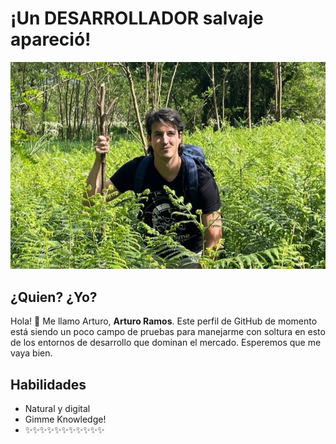 # ¡Un DESARROLLADOR salvaje apareció!

![Imagen de Portada](camportada.jpg)

## ¿Quien? ¿Yo? 
Hola! 👋 Me llamo Arturo, **Arturo Ramos**. Este perfil de GitHub de momento está siendo un poco campo de pruebas para manejarme con soltura en esto de los entornos de desarrollo que dominan el mercado. Esperemos que me vaya bien.

## Habilidades 
- Natural y digital
- Gimme Knowledge!
- ✨✨✨✨✨✨✨✨✨✨✨
<!--
## Instalación 
Instrucciones para instalar y configurar el proyecto. 

## Uso 
Guía rápida sobre cómo utilizar el proyecto y ejemplos de código. 

## Contribución 
Información sobre cómo contribuir al proyecto, directrices para enviar pull requests y reportar issues. 

## Licencia 
Licencia bajo la cual se distribuye el proyecto.

<!--
**grisllo/grisllo** is a ✨ _special_ ✨ repository because its `README.md` (this file) appears on your GitHub profile.

Here are some ideas to get you started:

- 🔭 I’m currently working on ...
- 🌱 I’m currently learning ...
- 👯 I’m looking to collaborate on ...
- 🤔 I’m looking for help with ...
- 💬 Ask me about ...
- 📫 How to reach me: ...
- 😄 Pronouns: ...
- ⚡ Fun fact: ...
-->
